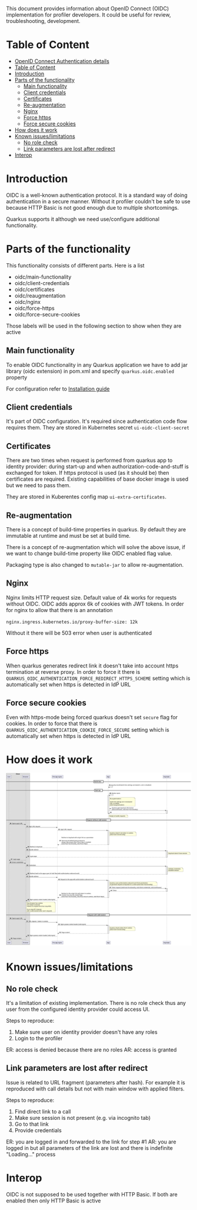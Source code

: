 This document provides information about OpenID Connect (OIDC) implementation for profiler developers. It could
be useful for review, troubleshooting, development.

# Table of Content

<!-- TOC -->
* [OpenID Connect Authentication details](#openid-connect-authentication-details)
* [Table of Content](#table-of-content)
* [Introduction](#introduction)
* [Parts of the functionality](#parts-of-the-functionality)
  * [Main functionality](#main-functionality)
  * [Client credentials](#client-credentials)
  * [Certificates](#certificates)
  * [Re-augmentation](#re-augmentation)
  * [Nginx](#nginx)
  * [Force https](#force-https)
  * [Force secure cookies](#force-secure-cookies)
* [How does it work](#how-does-it-work)
* [Known issues/limitations](#known-issueslimitations)
  * [No role check](#no-role-check)
  * [Link parameters are lost after redirect](#link-parameters-are-lost-after-redirect)
* [Interop](#interop)
<!-- TOC -->

# Introduction

OIDC is a well-known authentication protocol. It is a standard way of doing authentication in a secure manner. Without
it profiler couldn't be safe to use because HTTP Basic is not good enough due to multiple shortcomings.

Quarkus supports it although we need use/configure additional functionality.  

# Parts of the functionality

This functionality consists of different parts. Here is a list

* oidc/main-functionality
* oidc/client-credentials
* oidc/certificates
* oidc/reaugmentation
* oidc/nginx
* oidc/force-https
* oidc/force-secure-cookies

Those labels will be used in the following section to show when they are active

## Main functionality

To enable OIDC functionality in any Quarkus application we have to add jar library (oidc extension) in pom.xml and
specify `quarkus.oidc.enabled` property

For configuration refer to [Installation guide](https://github.com/Netcracker/qubership-profiler-backend/-/blob/master/docs/public/installation.md#ui-service)

## Client credentials

It's part of OIDC configuration. It's required since authentication code flow requires them. They are stored in
Kubernetes secret `ui-oidc-client-secret`

## Certificates

There are two times when request is performed from quarkus app to identity provider: during start-up and when
authorization-code-and-stuff is exchanged for token. If https protocol is used (as it should be) then certificates are
required. Existing capabilities of base docker image is used but we need to pass them.

They are stored in Kuberentes config map `ui-extra-certificates`.

## Re-augmentation

There is a concept of build-time properties in quarkus. By default they are immutable at runtime and must be set
at build time.

There is a concept of re-augmentation which will solve the above issue, if we want to change build-time property like
OIDC enabled flag value.

Packaging type is also changed to `mutable-jar` to allow re-augmentation.

## Nginx

Nginx limits HTTP request size. Default value of 4k works for requests without OIDC. OIDC adds approx 6k of cookies with
JWT tokens. In order for nginx to allow that there is an annotation

`nginx.ingress.kubernetes.io/proxy-buffer-size: 12k`

Without it there will be 503 error when user is authenticated

## Force https

When quarkus generates redirect link it doesn't take into account https termination at reverse proxy. In order to force
it there is `QUARKUS_OIDC_AUTHENTICATION_FORCE_REDIRECT_HTTPS_SCHEME` setting which is automatically set when https is
detected in IdP URL

## Force secure cookies

Even with https-mode being forced quarkus doesn't set `secure` flag for cookies. In order to force that there is
`QUARKUS_OIDC_AUTHENTICATION_COOKIE_FORCE_SECURE` setting which is automatically set when https is detected in IdP URL

# How does it work

![OIDC sequence diagram](oidc-sequence.svg)

# Known issues/limitations

## No role check

It's a limitation of existing implementation. There is no role check thus any user from the configured identity provider
could access UI.

Steps to reproduce:

1. Make sure user on identity provider doesn't have any roles
2. Login to the profiler

ER: access is denied because there are no roles
AR: access is granted

## Link parameters are lost after redirect

Issue is related to URL fragment (parameters after hash). For example it is reproduced with call details but not with
main window with applied filters.

Steps to reproduce:

1. Find direct link to a call
2. Make sure session is not present (e.g. via incognito tab)
3. Go to that link
4. Provide credentials

ER: you are logged in and forwarded to the link for step #1
AR: you are logged in but all parameters of the link are lost and there is indefinite "Loading..." process

# Interop

OIDC is not supposed to be used together with HTTP Basic. If both are enabled then only HTTP Basic is active
